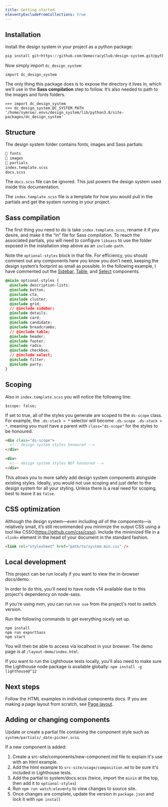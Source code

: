 ```yaml
---
title: Getting started
eleventyExcludeFromCollections: true
---
```


## Installation

Install the design system in your project as a python package:

```python
pip install git+https://github.com/DemocracyClub/design-system.git@python-package
```

Now simply import `dc_design_system`:

```
import dc_design_system
```

The only thing this package does is to expose the directory it lives in, which we’ll use in the **Sass compilation** step to follow. It’s also needed to path to the images and fonts folders.

```
>>> import dc_design_system
>>> dc_design_system.DC_SYSTEM_PATH
'/home/symroe/.envs/design_system/lib/python3.8/site-packages/dc_design_system'
```

## Structure

The design system folder contains fonts, images and Sass partials:

```html
📁 fonts
📁 images
📁 partials
index.template.scss
docs.scss
```

The `docs.scss` file can be ignored. This just powers the design system used inside this documentation.

The `index.template.scss` file is a template for how you would pull in the partials and get the system running in your project.

## Sass compilation

The first thing you need to do is take `index.template.scss`, rename it if you desire, and make it the “in” file for Sass compilation. To reach the associated partials, you will need to configure `libsass` to use the folder exposed in the installation step above as an `include-path`.

Note the `optional-styles` block in that file. For efficiency, you should comment out any components here you know you don’t need, keeping the design system’s footprint as small as possible. In the following example, I have commented out the [Sidebar]({{site.basedir}}/components/sidebar), [Table]({{site.basedir}}/components/table), and [Select]({{site.basedir}}/components/select) components.

```css
@mixin optional-styles {
  @include description-lists;
  @include button;
  @include cta;
  @include cluster;
  @include grid;
  // @include sidebar;
  @include details;
  @include card;
  @include candidate;
  @include breadcrumbs;
  // @include table;
  @include header;
  @include footer;
  @include radio;
  @include checkbox;
  // @include select;
  @include filter;
  @include party;
}
```

## Scoping

Also in `index.template.scss` you will notice the following line:

```
$scope: false;
```

If set to true, all of the styles you generate are scoped to the `ds-scope` class. For example, the `.ds-stack > *` selector will become `.ds-scope .ds-stack > *`, meaning you must have a parent with `class="ds-scope"` for the styles to be honoured.

```html
<div class="ds-scope">
  <!-- design system styles honoured -->
</div>

<div>
  <!-- design system styles NOT honoured -->
</div>
```

This allows you to more safely add design system components alongside existing styles. Ideally, you would not use scoping and just defer to the design system for all your styling. Unless there is a real need for scoping, best to leave it as `false`.

## CSS optimization

Although the design system—even including _all_ of the components—is relatively small, it’s still recommended you minimize the output CSS using a tool like CSSO(https://github.com/css/csso). Include the minimized file in a `<link>` element in the head of your document in the standard fashion.

```html
<link rel="stylesheet" href="path/to/system.min.css" />
```

## Local development
This project can be run locally if you want to view the in-browser docs/demo.

In order to do this, you'll need to have node v14 available due to this project's dependency on node-sass.

If you're using nvm, you can run `nvm use` from the project's root to switch version.

Run the following commands to get everything nicely set up.

```commandline
npm install
npm run exportSass
npm start
```

You will then be able to access via localhost in your browser.
The demo page is at `/layout-demo/index.html`.

If you want to run the Lighthouse tests locally, you'll also need to make sure the Lighthouse node package is available globally:
`npm install -g lighthouse@^12`

## Next steps

Follow the HTML examples in individual components docs. If you are making a page layout from scratch, see [Page layout]({{site.basedir}}/usage/page-layout).

## Adding or changing components

Update or create a partial file containing the component style such as `system/partials/_date-picker.scss`.

If a new component is added:
  1. Create a src-site/components/new-component.md file to explain it's use with an html example.
  2. Add the html example to `src-site/usage/composition.md` to be sure it's included in Lighthouse tests. 
  3. Add the partial to system/docs.scss (twice, import the `mixin` at the top, then add it to `optional-styles`)
  4. Run `npm run watch:eleventy` to view changes to source site.
  5. Once changes are complete, update the version in `package.json` and lock it with `npm install` 
